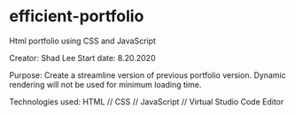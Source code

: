 # efficient-portfolio
Html portfolio using CSS and JavaScript 


Creator: Shad Lee
Start date: 8.20.2020

Purpose: Create a streamline version of previous portfolio version.
Dynamic rendering will not be used for minimum loading time. 

Technologies used: HTML // CSS // JavaScript // Virtual Studio Code Editor